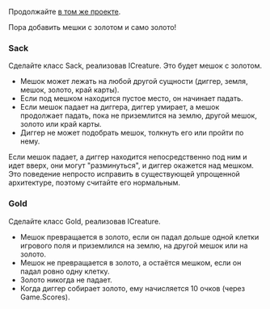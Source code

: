Продолжайте [в том же проекте](https://ulearn.me/Exercise/StudentZip?courseId=BasicProgramming&slideId=27e64369-9fb5-4d39-8db1-248b6257293e).

Пора добавить мешки с золотом и само золото!

### Sack
Сделайте класс Sack, реализовав ICreature. Это будет мешок с золотом.

* Мешок может лежать на любой другой сущности (диггер, земля, мешок, золото, край карты).
* Если под мешком находится пустое место, он начинает падать.
* Если мешок падает на диггера, диггер умирает, а мешок продолжает падать, пока не приземлится на землю, другой мешок, золото или край карты.
* Диггер не может подобрать мешок, толкнуть его или пройти по нему.

Если мешок падает, а диггер находится непосредственно под ним и идет вверх, они могут "разминуться", и диггер окажется над мешком. Это поведение непросто исправить в существующей упрощенной архитектуре, поэтому считайте его нормальным.

### Gold
Сделайте класс Gold, реализовав ICreature.

* Мешок превращается в золото, если он падал дольше одной клетки игрового поля и приземлился на землю, на другой мешок или на золото.
* Мешок не превращается в золото, а остаётся мешком, если он падал ровно одну клетку.
* Золото никогда не падает.
* Когда диггер собирает золото, ему начисляется 10 очков (через Game.Scores).
